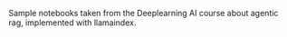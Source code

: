 Sample notebooks taken from the Deeplearning AI course about agentic rag, implemented with llamaindex.
